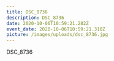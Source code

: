 ```yaml
---
title: DSC_8736
description: DSC_8736
date: 2020-10-06T10:59:21.282Z
event_date: 2020-10-06T10:59:21.310Z
picture: /images/uploads/dsc_8736.jpg
---
```

DSC_8736